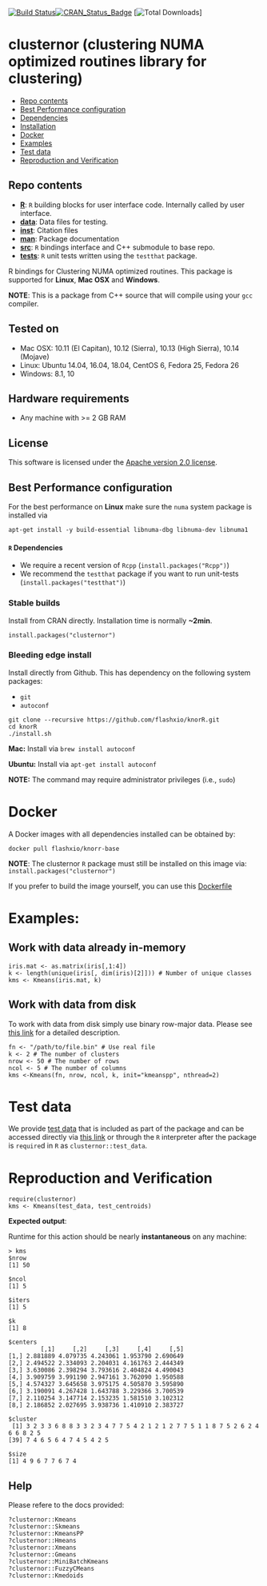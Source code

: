 [![Build Status](https://travis-ci.org/neurodata/knorR.svg?branch=master)](https://travis-ci.org/neurodata/knorR)[![CRAN\_Status\_Badge](http://www.r-pkg.org/badges/version/ggplot2)](https://cran.r-project.org/package=knor) [![Total Downloads](https://cranlogs.r-pkg.org/badges/grand-total/knor?color=blue)]

[//]: # "![Downloads](http://cranlogs.r-pkg.org/badges/knor?color=brightgreen)](http://www.r-pkg.org/pkg/knor)"

# clusternor (clustering NUMA optimized routines library for clustering)

- [Repo contents](#repo-contents)
- [Best Performance configuration](#best-performance-configuration)
- [Dependencies](#r-dependencies)
- [Installation](#stable-builds)
- [Docker](#docker)
- [Examples](#examples)
- [Test data](#test-data)
- [Reproduction and Verification](#reproduction-and-verification)

## Repo contents

- [**R**](https://github.com/flashxio/knorR/tree/master/R): `R` building blocks for user interface code. Internally called by user interface.
- [**data**](https://github.com/flashxio/knorR/tree/master/data): Data files for testing.
- [**inst**](https://github.com/flashxio/knorR/tree/master/inst): Citation files
- [**man**](https://github.com/flashxio/knorR/tree/master/man): Package documentation
- [**src**](https://github.com/flashxio/knorR/tree/master/src): `R` bindings interface and C++ submodule to base repo.
- [**tests**](https://github.com/flashxio/knorR/tree/master/tests): `R` unit tests written using the `testthat` package.

R bindings for Clustering NUMA optimized routines. This package is supported for **Linux**, **Mac OSX** and **Windows**.

**NOTE**: This is a package from C++ source that will compile using your
`gcc` compiler.

## Tested on
- Mac OSX: 10.11 (El Capitan), 10.12 (Sierra), 10.13 (High Sierra), 10.14 (Mojave)
- Linux: Ubuntu 14.04, 16.04, 18.04, CentOS 6, Fedora 25, Fedora 26
- Windows: 8.1, 10

## Hardware requirements
- Any machine with >= 2 GB RAM

## License

This software is licensed under the [Apache version 2.0 license](https://github.com/flashxio/knor/blob/master/LICENSE).

## Best Performance configuration

For the best performance on **Linux** make sure the `numa` system package is installed via

```
apt-get install -y build-essential libnuma-dbg libnuma-dev libnuma1
```

#### `R` Dependencies

- We require a recent version of `Rcpp` (`install.packages("Rcpp")`)
- We recommend the `testthat` package if you want to run unit-tests (`install.packages("testthat")`)

### Stable builds

Install from CRAN directly. Installation time is normally **~2min**.

```
install.packages("clusternor")
```

### Bleeding edge install

Install directly from Github. This has dependency on the following system packages:

- `git`
- `autoconf`

```
git clone --recursive https://github.com/flashxio/knorR.git
cd knorR
./install.sh
```

**Mac:** Install via `brew install autoconf`

**Ubuntu:** Install via `apt-get install autoconf`

**NOTE:** The command may require administrator privileges (i.e., `sudo`)

# Docker

A Docker images with all dependencies installed can be obtained by:

```
docker pull flashxio/knorr-base
```

**NOTE**: The clusternor `R` package must still be installed on this image via:
`install.packages("clusternor")`

If you prefer to build the image yourself, you can use this
[Dockerfile](https://github.com/flashxio/knor/tree/dev/R/Dockerfile)

# Examples:

## Work with data already in-memory
```
iris.mat <- as.matrix(iris[,1:4])
k <- length(unique(iris[, dim(iris)[2]])) # Number of unique classes
kms <- Kmeans(iris.mat, k)
```
## Work with data from disk

To work with data from disk simply use binary row-major data. Please see [this link](https://github.com/flashxio/knor#data-format) for a detailed description.

```
fn <- "/path/to/file.bin" # Use real file
k <- 2 # The number of clusters
nrow <- 50 # The number of rows
ncol <- 5 # The number of columns
kms <-Kmeans(fn, nrow, ncol, k, init="kmeanspp", nthread=2)
```

# Test data

We provide [test data](https://github.com/flashxio/knorR/tree/master/data) that is included as part of the package and can be accessed directly via [this link](https://github.com/flashxio/knorR/tree/master/data) or through the `R` interpreter after the package is `require`d in `R` as `clusternor::test_data`.


# Reproduction and Verification

```
require(clusternor)
kms <- Kmeans(test_data, test_centroids)
```

**Expected output**:

Runtime for this action should be nearly **instantaneous** on any machine:

```
> kms
$nrow
[1] 50

$ncol
[1] 5

$iters
[1] 5

$k
[1] 8

$centers
         [,1]     [,2]     [,3]     [,4]     [,5]
[1,] 2.881889 4.079735 4.243061 1.953790 2.690649
[2,] 2.494522 2.334093 2.204031 4.161763 2.444349
[3,] 3.630086 2.398294 3.793616 2.404824 4.490043
[4,] 3.909759 3.991190 2.947161 3.762090 1.950588
[5,] 4.574327 3.645658 3.975175 4.505870 3.595890
[6,] 3.190091 4.267428 1.643788 3.229366 3.700539
[7,] 2.110254 3.147714 2.153235 1.581510 3.102312
[8,] 2.186852 2.027695 3.938736 1.410910 2.383727

$cluster
 [1] 3 2 3 3 6 8 8 3 3 2 3 4 7 7 5 4 2 1 2 1 2 7 7 5 1 1 8 7 5 2 6 2 4 6 6 8 2 5
[39] 7 4 6 5 6 4 7 4 5 4 2 5

$size
[1] 4 9 6 7 7 6 7 4
```

## Help
Please refere to the docs provided:

```
?clusternor::Kmeans
?clusternor::Skmeans
?clusternor::KmeansPP
?clusternor::Hmeans
?clusternor::Xmeans
?clusternor::Gmeans
?clusternor::MiniBatchKmeans
?clusternor::FuzzyCMeans
?clusternor::Kmedoids
```
